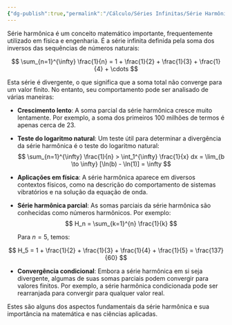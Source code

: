 ```yaml
---
{"dg-publish":true,"permalink":"/Cálculo/Séries Infinitas/Série Harmônica/","created":"2025-05-20T13:30:13.834-03:00"}
---
```



Série harmônica é um conceito matemático importante, frequentemente utilizado em física e engenharia. É a série infinita definida pela soma dos inversos das sequências de números naturais:

$$
\sum_{n=1}^{\infty} \frac{1}{n} = 1 + \frac{1}{2} + \frac{1}{3} + \frac{1}{4} + \cdots
$$

Esta série é divergente, o que significa que a soma total não converge para um valor finito. No entanto, seu comportamento pode ser analisado de várias maneiras:

- **Crescimento lento**: A soma parcial da série harmônica cresce muito lentamente. Por exemplo, a soma dos primeiros 100 milhões de termos é apenas cerca de 23.
- **Teste do logaritmo natural**: Um teste útil para determinar a divergência da série harmônica é o teste do logaritmo natural:
$$
\sum_{n=1}^{\infty} \frac{1}{n} > \int_1^{\infty} \frac{1}{x} dx = \lim_{b \to \infty} [\ln(b) - \ln(1)] = \infty
$$
- **Aplicações em física**: A série harmônica aparece em diversos contextos físicos, como na descrição do comportamento de sistemas vibratórios e na solução da equação de onda.
- **Série harmônica parcial**: As somas parciais da série harmônica são conhecidas como números harmônicos. Por exemplo:
$$
H_n = \sum_{k=1}^{n} \frac{1}{k}
$$

  Para $n = 5$, temos:

$$
H_5 = 1 + \frac{1}{2} + \frac{1}{3} + \frac{1}{4} + \frac{1}{5} = \frac{137}{60}
$$
- **Convergência condicional**: Embora a série harmônica em si seja divergente, algumas de suas somas parciais podem convergir para valores finitos. Por exemplo, a série harmônica condicionada pode ser rearranjada para convergir para qualquer valor real.

Estes são alguns dos aspectos fundamentais da série harmônica e sua importância na matemática e nas ciências aplicadas.
